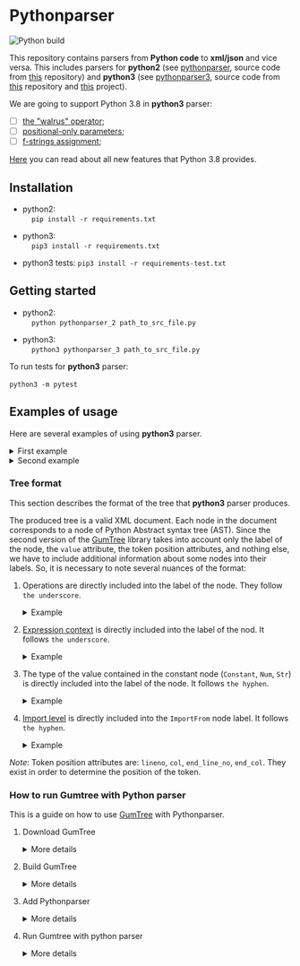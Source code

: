 # Pythonparser

![Python build](https://github.com/JetBrains-Research/pythonparser/workflows/Python%20build/badge.svg?branch=master)

This repository contains parsers from **Python code** to **xml/json** and vice versa.
This includes parsers for **python2** (see [pythonparser](src/main/python/pythonparser-2.py), source code from [this](https://github.com/GumTreeDiff/pythonparser) repository) and **python3** (see [pythonparser3](src/main/python/pythonparser-3.py), source code from [this](https://github.com/Varal7/pythonparser) repository  and [this](https://eth-sri.github.io/py150) project). 

We are going to support Python 3.8 in **python3** parser:
- [ ] [the "walrus" operator](https://docs.python.org/3/whatsnew/3.8.html#assignment-expressions);
- [ ] [positional-only parameters](https://docs.python.org/3/whatsnew/3.8.html#positional-only-parameters);
- [ ] [f-strings assignment](https://docs.python.org/3/whatsnew/3.8.html#f-strings-support-for-self-documenting-expressions-and-debugging);

[Here](https://docs.python.org/3/whatsnew/3.8.html) you can read about all new features that Python 3.8 provides.


## Installation
- python2:  
    `pip install -r requirements.txt`
  
- python3:  
    `pip3 install -r requirements.txt`  
- python3 tests:
    `pip3 install -r requirements-test.txt` 

## Getting started
- python2:  
    `python pythonparser_2 path_to_src_file.py`
  
- python3:  
    `python3 pythonparser_3 path_to_src_file.py`

To run tests for **python3** parser:

`python3 -m pytest`


## Examples of usage

Here are several examples of using **python3** parser.

<details><summary>First example</summary>

<p>

``` python
a = 5
b = 16.5
print(a + b)
```

</p>

<p>

``` xml
<Module lineno="1" col="0" end_line_no="3" end_col="12">
	<Assign lineno="1" col="0" end_line_no="1" end_col="5">
		<Name_Store value="a" lineno="1" col="0" end_line_no="1" end_col="1">
		</Name_Store>
		<Constant-int value="5" lineno="1" col="4" end_line_no="1" end_col="5">
		</Constant-int>
	</Assign>
	<Assign lineno="2" col="0" end_line_no="2" end_col="8">
		<Name_Store value="b" lineno="2" col="0" end_line_no="2" end_col="1">
		</Name_Store>
		<Constant-float value="16.5" lineno="2" col="4" end_line_no="2" end_col="8">
		</Constant-float>
	</Assign>
	<Expr lineno="3" col="0" end_line_no="3" end_col="12">
		<Call lineno="3" col="0" end_line_no="3" end_col="12">
			<Name_Load value="print" lineno="3" col="0" end_line_no="3" end_col="5">
			</Name_Load>
			<BinOp_Add lineno="3" col="6" end_line_no="3" end_col="11">
				<Name_Load value="a" lineno="3" col="6" end_line_no="3" end_col="7">
				</Name_Load>
				<Name_Load value="b" lineno="3" col="10" end_line_no="3" end_col="11">
				</Name_Load>
			</BinOp_Add>
		</Call>
	</Expr>
</Module>
```

</p>

</details>

<details><summary>Second example</summary>

<p>

``` python
# Test example

from ast import NodeVisitor


class Example(NodeVisitor):
    def generic_visit(self, node):
        print(type(node).__name__)
        NodeVisitor.generic_visit(self, node)
```

</p>

<p>

``` xml
<Module lineno="1" col="0" end_line_no="9" end_col="45">
	<ImportFrom-0 value="ast" lineno="3" col="0" end_line_no="3" end_col="27">
		<alias value="NodeVisitor" lineno="3" col="0" end_line_no="3" end_col="4">
		</alias>
	</ImportFrom-0>
	<ClassDef value="Example" lineno="6" col="0" end_line_no="9" end_col="45">
		<bases lineno="6" col="0" end_line_no="9" end_col="45">
			<Name_Load value="NodeVisitor" lineno="6" col="14" end_line_no="6" end_col="25">
			</Name_Load>
		</bases>
		<keywords lineno="6" col="0" end_line_no="9" end_col="45">
		</keywords>
		<body lineno="6" col="0" end_line_no="9" end_col="45">
			<FunctionDef value="generic_visit" lineno="7" col="4" end_line_no="9" end_col="45">
				<arguments lineno="7" col="22" end_line_no="7" end_col="32">
					<posonlyargs lineno="7" col="22" end_line_no="7" end_col="32">
					</posonlyargs>
					<args lineno="7" col="22" end_line_no="7" end_col="32">
						<arg value="self" lineno="7" col="22" end_line_no="7" end_col="26">
						</arg>
						<arg value="node" lineno="7" col="28" end_line_no="7" end_col="32">
						</arg>
					</args>
					<kwonlyargs lineno="7" col="22" end_line_no="7" end_col="32">
					</kwonlyargs>
					<kw_defaults lineno="7" col="22" end_line_no="7" end_col="32">
					</kw_defaults>
					<defaults lineno="7" col="22" end_line_no="7" end_col="32">
					</defaults>
				</arguments>
				<body lineno="7" col="4" end_line_no="9" end_col="45">
					<Expr lineno="8" col="8" end_line_no="8" end_col="34">
						<Call lineno="8" col="8" end_line_no="8" end_col="34">
							<Name_Load value="print" lineno="8" col="8" end_line_no="8" end_col="13">
							</Name_Load>
							<Attribute_Load lineno="8" col="14" end_line_no="8" end_col="33">
								<Call lineno="8" col="14" end_line_no="8" end_col="24">
									<Name_Load value="type" lineno="8" col="14" end_line_no="8" end_col="18">
									</Name_Load>
									<Name_Load value="node" lineno="8" col="19" end_line_no="8" end_col="23">
									</Name_Load>
								</Call>
								<attr value="__name__" lineno="8" col="14" end_line_no="8" end_col="33">
								</attr>
							</Attribute_Load>
						</Call>
					</Expr>
					<Expr lineno="9" col="8" end_line_no="9" end_col="45">
						<Call lineno="9" col="8" end_line_no="9" end_col="45">
							<Attribute_Load lineno="9" col="8" end_line_no="9" end_col="33">
								<Name_Load value="NodeVisitor" lineno="9" col="8" end_line_no="9" end_col="19">
								</Name_Load>
								<attr value="generic_visit" lineno="9" col="8" end_line_no="9" end_col="33">
								</attr>
							</Attribute_Load>
							<Name_Load value="self" lineno="9" col="34" end_line_no="9" end_col="38">
							</Name_Load>
							<Name_Load value="node" lineno="9" col="40" end_line_no="9" end_col="44">
							</Name_Load>
						</Call>
					</Expr>
				</body>
				<decorator_list lineno="7" col="4" end_line_no="9" end_col="45">
				</decorator_list>
			</FunctionDef>
		</body>
		<decorator_list lineno="6" col="0" end_line_no="9" end_col="45">
		</decorator_list>
	</ClassDef>
</Module>
```

</p>

</details>

### Tree format

This section describes the format of the tree that **python3** parser produces.  

The produced tree is a valid XML document. Each node in the document corresponds to a node
of Python Abstract syntax tree (AST).
Since the second version of the [GumTree](https://github.com/GumTreeDiff/gumtree) library takes into account only the label of the node, 
the `value` attribute, the token position attributes, and nothing else, we have to include 
additional information about some nodes into their labels.
So, it is necessary to note several nuances of the format:  
1. Operations are directly included into the label of the node. They follow `the underscore`.

    <details><summary>Example</summary>

    A node with the `BinOp_Add` label is a `BinOp` (binary operation) node
    and the operation of that node is addition.

    </details>
2. [Expression context](https://greentreesnakes.readthedocs.io/en/latest/nodes.html#Load) 
is directly included into the label of the nod. It follows `the underscore`.
 
    <details><summary>Example</summary>
    
    <p>

    A node with the `Name_Load` label is a `Name` node
    and the context of that `Name` is `Load`, which means that we "load" or "read" the
    content held by the `Name` node
    
    </p>
    
    </details>
3. The type of the value contained in the constant node (`Constant`, `Num`, `Str`) is directly included into the label of the node.
   It follows `the hyphen`. 
 
   <details><summary>Example</summary>
	
   <p>

   A node with the `Constant-float` label is the `Constant` node
   and the value contained in it has the `float` type.
   
   </p>
    
   </details>

4. [Import level](https://greentreesnakes.readthedocs.io/en/latest/nodes.html#ImportFrom) is directly included 
into the `ImportFrom` node label. It follows `the hyphen`. 
   <details><summary>Example</summary>
	
   <p>

   A node with the `ImportFrom-3` label is an `ImportFrom` node
   and the import level is 3.
   
   </p>
    
   </details>
  
*Note*: Token position attributes are: `lineno`, `col`, `end_line_no`, `end_col`. They exist in order to determine the position of the token.

### How to run Gumtree with Python parser

This is a guide on how to use [GumTree](https://github.com/GumTreeDiff/gumtree) with Pythonparser.

1. Download GumTree

   <details><summary>More details</summary>
	
   <p>

   The stable version of GumTree can be found [here](https://github.com/GumTreeDiff/gumtree/releases/tag/v2.1.2). 
   The version is `2.1.2`, you should download the source code. Do not 
   clone the repository, because it will give you an unstable version.
   
   </p>
    
   </details>
   
2. Build GumTree

   <details><summary>More details</summary>
	
   <p>

   After you downloaded and extracted the archive, open it as a new IDEA project. While you are in the root, 
   open the IDEA terminal (console), and build this project by 
   running `./gradlew build -x test` for UNIX systems and `gradlew.bat build -x test` on Windows 
   (it can have some troubles with Windows, see [this issue](https://github.com/GumTreeDiff/gumtree/issues/72)).
   
   </p>
   
   <p>

   To check if this step is done — new folder `build` should appear in the `/dist` directory. 
   To get the runnable bash-script you should extract the archive `gumtree-2.1.2.zip` in  
   `build/distributions/`. Do it manually and put all the files in the same directory. 
   Create two files that you want to compare as a test. The resulting directory tree should look like this:
   
   </p>
   
   <p>
   
   <img src="./readme-img/gumtree-structure.png" width="300">
   
   </p>
   
   <p>
   
   Now you can check if this bash script works: 
   run `./gumtree` command in the terminal with no parameters. If you receive this message, then everything is fine:
   
   </p>
   
   <p>
   
   <img src="./readme-img/gumtree-message.png" width="600">
   
   </p>
    
   </details>
   
3. Add Pythonparser

   <details><summary>More details</summary>
   
   <p>
   
   Originally pythonparser came from [this](https://github.com/GumTreeDiff/pythonparser) repository. 
   But it was modified by us and now you can use the version from the current repository.
   
   </p>
   
   <p>
   
   - Firstly, download `requirements.txt` from the repository [here](./requirements.txt) and put it in the root of your 
   _gumtree project_. Install all the requirements by running `pip3 install -r requirements.txt` in the IDEA terminal.
   
   </p>
   
   <p>
   
   - Secondly, take [pythonparser_3.py](./src/main/python/pythonparser/pythonparser_3.py) 
   and place it into the `/tmp` directory on your laptop. Rename the file into `"pythonparser"`, 
   without any extensions like `".py"`. The type of this file should be "Python 3 script (text/x-python3)". 
   If it is different, check the header of the file. The first line should be `"#!/usr/bin/env python3"`. 
   Make this file executable by running `chmod +x /pathToYourFile/pythonparser`.
   
   </p>
   
   <p>
   
   - Next, add the `/tmp` directory to the `gumtree project PATH`. If you want to do it temporarily (before reboot), 
   then open the terminal in the GumTree project in `/dist/build/distributions/gumtree-2.1.2/bin` directory 
   and insert: `export PATH=$PATH:/tmp`. This command temporary (before reboot) adds `/tmp` to the list of directories 
   where your project will check for the parser file. You can check if it is added to the PATH by using echo `$PATH`. 
   
   </p>
   
   </details>
   
4. Run Gumtree with python parser

   <details><summary>More details</summary>
   
   <p>
   
   Now everything is done and you can run the project using `./gumtree diff file1.py file2.py`.
   
   </p>
   
   </details>

